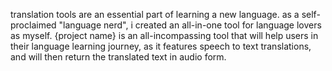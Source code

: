 translation tools are an essential part of learning a new language. as a self-proclaimed "language nerd", i created an all-in-one tool for language lovers as myself. {project name} is an all-incompassing tool that will help users in their language learning journey, as it features speech to text translations, and will then return the translated text in audio form. 